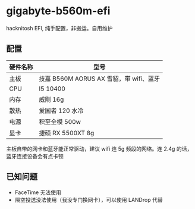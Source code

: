 # gigabyte-b560m-efi

hacknitosh EFI, 纯手配置，非搬运。自用维护

## 配置

| 硬件名称 | 型号                                    |
| -------- | --------------------------------------- |
| 主板     | 技嘉 B560M AORUS AX 雪貂，带 wifi、蓝牙 |
| CPU      | I5 10400                                |
| 内存     | 威刚 16g                                |
| 散热     | 爱国者 120 水冷                         |
| 电源     | 积至全模 500w                           |
| 显卡     | 捷硕 RX 5500XT 8g                       |

主板自带的网卡和蓝牙能正常驱动，建议 wifi 连 5g 频段的网络。连 2.4g 的话，蓝牙连接设备会有点卡顿

## 已知问题

- FaceTime 无法使用
- 隔空投送没法使用（我没专门换网卡），可以使用 LANDrop 代替

